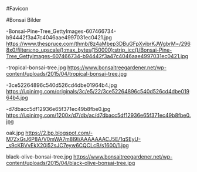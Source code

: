 #Favicon 



#Bonsai Bilder

-Bonsai-Pine-Tree_GettyImages-607466734-b94442f3a47c4046aae4997031ec0421.jpg 
https://www.thespruce.com/thmb/8z4aMbep3DBuGFpXvibrKJWgbrM=/2968x0/filters:no_upscale():max_bytes(150000):strip_icc()/Bonsai-Pine-Tree_GettyImages-607466734-b94442f3a47c4046aae4997031ec0421.jpg

-tropical-bonsai-tree.jpg 
https://www.bonsaitreegardener.net/wp-content/uploads/2015/04/tropical-bonsai-tree.jpg

-3ce52264896c540d526cd4dbe01964b4.jpg
https://i.pinimg.com/originals/3c/e5/22/3ce52264896c540d526cd4dbe01964b4.jpg

-d7dbacc5df12936e65f371ec49b8fbe0.jpg
https://i.pinimg.com/1200x/d7/db/ac/d7dbacc5df12936e65f371ec49b8fbe0.jpg

oak.jpg
https://2.bp.blogspot.com/-M7ZxGrJ6P8A/V0mWA7m8l9I/AAAAAAACJ5E/1qSEyU-_s9cKBVvEkX20j52sJC7eyw6CQCLcB/s1600/1.jpg

black-olive-bonsai-tree.jpg
https://www.bonsaitreegardener.net/wp-content/uploads/2015/04/black-olive-bonsai-tree.jpg